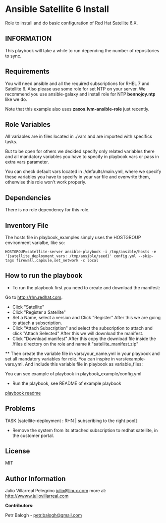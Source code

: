 Ansible Satellite 6 Install
===========================

Role to install and do basic configuration of Red Hat Satellite 6.X.

INFORMATION
-----------

This playbook will take a while to run depending the number of repositories to
sync.

Requirements
------------

You will need ansible and all the required subscriptions for RHEL 7 and
Satellite 6. Also please use some role for set NTP on your server. We recommend
you use ansible-galaxy and install role for NTP **bennojoy.ntp** like we do.

Note that this example also uses **zaxos.lvm-ansible-role** just recently.

Role Variables
--------------

All variables are in files located in ./vars and are imported with specifics
tasks.

But to be open for others we decided specify only related variables there and
all mandatory variables you have to specify in playbook vars or pass in extra
vars parameter.

You can check default vars located in ./defaults/main.yml, where we specify
these variables you have to specify in your var file and overwrite them,
otherwise this role won't work properly.


Dependencies
------------

There is no role dependency for this role.

Inventory File
----------

The hosts file in playbook_examples simply uses the HOSTGROUP environment varialbe, like so:

```
HOSTGROUP=satellite-server ansible-playbook -i /tmp/ansible/hosts -e '{satellite_deployment_vars: /tmp/ansible/seed}' config.yml --skip-tags firewall,capsule,set_network -c local
```

How to run the playbook
------------------------

* To run the playbook first you need to create and download the manifest:

Go to <http://rhn.redhat.com>.
- Click "Satellite"
- Click "Register a Satellite"
- Set a Name, select a version and Click "Register"
After this we are going to  attach a subscription.
- Click "Attach Subscription" and select the subscription to attach and click
"Attach Selected"
After this we will download the manifest.
- Click "Download manifest"
After this copy the download file inside the /files directory on the role and
name it "satellite_manifest.zip"

** Then create the variable file in vars/your_name.yml in your playbook and
set all mandatory variables for role. You can inspire in vars/example-vars.yml.
And include this variable file in playbook as variable_files:

You can see example of playbook in playbook_example/config.yml

* Run the playbook, see README of example playbook

[playbook readme](./playbook_example/README.rst)

Problems
--------

TASK [satellite-deployment : RHN | subscribing to the right pool]
  - Remove the system from its attached subscription to redhat satellite, in the customer portal.

License
-------

MIT

Author Information
------------------

Julio Villarreal Pelegrino <julio@linux.com> more at: http://wwww.juliovillarreal.com

**Contributors:**

Petr Balogh - <petr.balogh@gmail.com>

